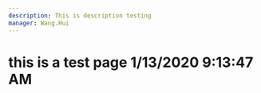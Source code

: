 ```yaml
---
description: This is description testing
manager: Wang.Hui
---
```

# this is a test page 1/13/2020 9:13:47 AM